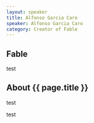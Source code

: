 ```yaml
---
layout: speaker
title: Alfonso Garcia Caro
speaker: Alfonso Garcia Caro
category: Creator of Fable
---
```


<div class="row">
    <div class="col-md-12">
        <div class="speaker-abstract">					
            <div class="section-head">
                <h2 class="header-title">Fable</h2>							
            </div>
            <div>
                <p>
                    test
                </p>
            </div>
            <div class="section-head">
                <h2 class="header-title">About {{ page.title }}</h2>							
            </div>
            <div>
                <p>
                    test
                </p>
                <p>
                    test
                </p>
            </div>
        </div>
    </div><!-- /.col-md-8 -->
</div><!-- /.row -->
